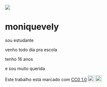 ![](https://i.giphy.com/media/v1.Y2lkPTc5MGI3NjExaTRzdGVnN2VvemE4eGUwbGhhcncxN2J5NzV4MmNhYTljMWd5Zm1hNyZlcD12MV9pbnRlcm5hbF9naWZfYnlfaWQmY3Q9Zw/l0HlVV6usFV4VzOPC/giphy.gif)

# moniquevely 

sou estudante 

venho todo dia pra escola

tenho 16 anos

e sou muito querida

<p xmlns:cc="http://creativecommons.org/ns#" >Este trabalho está marcado com <a href="https://creativecommons.org/publicdomain/zero/1.0/?ref=chooser-v1" target="_blank" rel="license noopener noreferrer" style="display:inline-block;">CC0 1.0<img style="height:22px!important;margin-left:3px;vertical-align:text-bottom;" src="https://mirrors.creativecommons.org/presskit/icons/cc.svg?ref=chooser-v1" alt=""><img style="height:22px!important;margin-left:3px;vertical-align:text-bottom;" src="https://mirrors.creativecommons.org/presskit/icons/zero.svg?ref=chooser-v1" alt=""></a></p>
